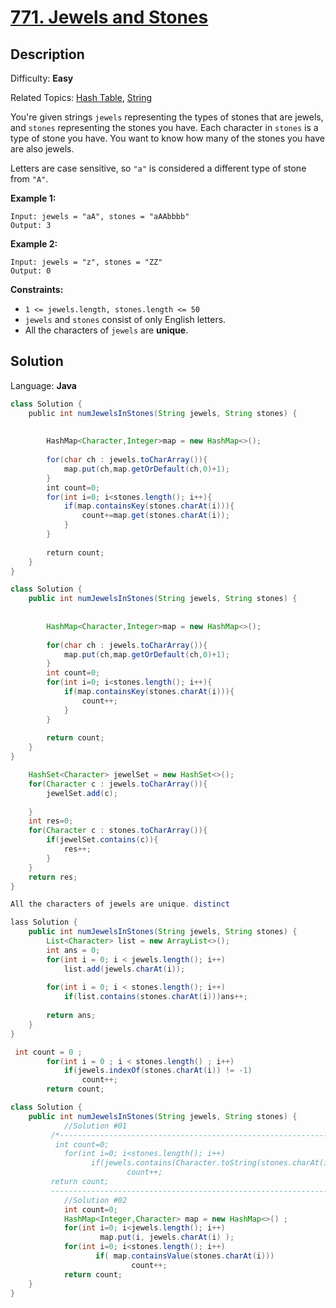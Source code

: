 # [771\. Jewels and Stones](https://leetcode.com/problems/jewels-and-stones/)

## Description

Difficulty: **Easy**  

Related Topics: [Hash Table](https://leetcode.com/tag/hash-table/), [String](https://leetcode.com/tag/string/)


You're given strings `jewels` representing the types of stones that are jewels, and `stones` representing the stones you have. Each character in `stones` is a type of stone you have. You want to know how many of the stones you have are also jewels.

Letters are case sensitive, so `"a"` is considered a different type of stone from `"A"`.

**Example 1:**

```
Input: jewels = "aA", stones = "aAAbbbb"
Output: 3
```

**Example 2:**

```
Input: jewels = "z", stones = "ZZ"
Output: 0
```

**Constraints:**

*   `1 <= jewels.length, stones.length <= 50`
*   `jewels` and `stones` consist of only English letters.
*   All the characters of `jewels` are **unique**.


## Solution

Language: **Java**

```java
class Solution {
    public int numJewelsInStones(String jewels, String stones) {
        
        
        HashMap<Character,Integer>map = new HashMap<>();
        
        for(char ch : jewels.toCharArray()){
            map.put(ch,map.getOrDefault(ch,0)+1);
        }
        int count=0;
        for(int i=0; i<stones.length(); i++){
            if(map.containsKey(stones.charAt(i))){
                count+=map.get(stones.charAt(i));
            }
        }
        
        return count;
    }
}
```
```java
class Solution {
    public int numJewelsInStones(String jewels, String stones) {
        
        
        HashMap<Character,Integer>map = new HashMap<>();
        
        for(char ch : jewels.toCharArray()){
            map.put(ch,map.getOrDefault(ch,0)+1);
        }
        int count=0;
        for(int i=0; i<stones.length(); i++){
            if(map.containsKey(stones.charAt(i))){
                count++;
            }
        }
        
        return count;
    }
}

```



```java
    HashSet<Character> jewelSet = new HashSet<>();      
    for(Character c : jewels.toCharArray()){
        jewelSet.add(c);
        
    }
    int res=0;
    for(Character c : stones.toCharArray()){
        if(jewelSet.contains(c)){
            res++;
        }
    }
    return res;
}

All the characters of jewels are unique. distinct
```


```java
lass Solution {
    public int numJewelsInStones(String jewels, String stones) {
        List<Character> list = new ArrayList<>();
        int ans = 0;
        for(int i = 0; i < jewels.length(); i++)
            list.add(jewels.charAt(i));
        
        for(int i = 0; i < stones.length(); i++)
            if(list.contains(stones.charAt(i)))ans++;
        
        return ans;
    }
}

```

```java
 int count = 0 ;
        for(int i = 0 ; i < stones.length() ; i++) 
            if(jewels.indexOf(stones.charAt(i)) != -1)
                count++;
        return count;
```

```java
class Solution {
    public int numJewelsInStones(String jewels, String stones) {
            //Solution #01
         /*-----------------------------------------------------------------
          int count=0;
            for(int i=0; i<stones.length(); i++)
                  if(jewels.contains(Character.toString(stones.charAt(i))))
                          count++;
         return count; 
         -------------------------------------------------------------------*/
            //Solution #02
            int count=0;
            HashMap<Integer,Character> map = new HashMap<>() ;
            for(int i=0; i<jewels.length(); i++)
                    map.put(i, jewels.charAt(i) );
            for(int i=0; i<stones.length(); i++)
                   if( map.containsValue(stones.charAt(i)))
                           count++;
            return count;
    }
}

```


